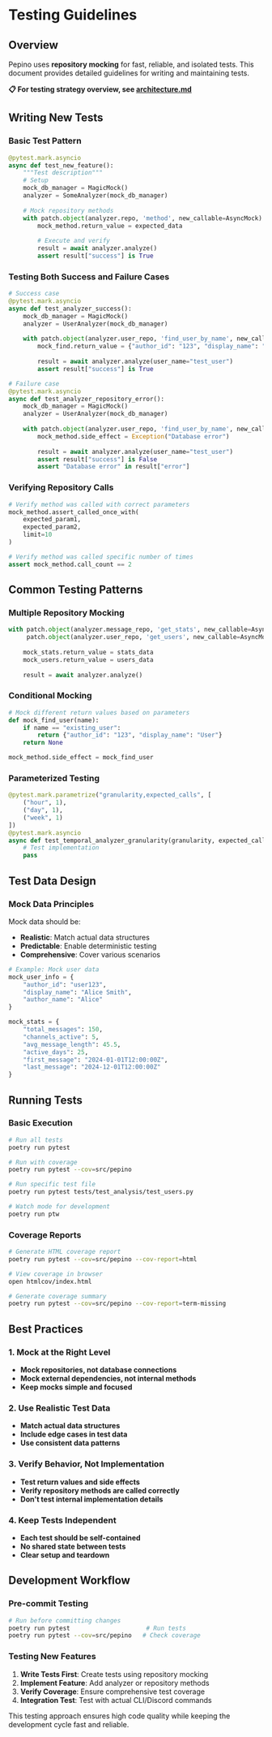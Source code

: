 # Testing Guidelines

## Overview

Pepino uses **repository mocking** for fast, reliable, and isolated tests. This document provides detailed guidelines for writing and maintaining tests.

**📋 For testing strategy overview, see [architecture.md](architecture.md)**

## Writing New Tests

### Basic Test Pattern
```python
@pytest.mark.asyncio
async def test_new_feature():
    """Test description"""
    # Setup
    mock_db_manager = MagicMock()
    analyzer = SomeAnalyzer(mock_db_manager)
    
    # Mock repository methods
    with patch.object(analyzer.repo, 'method', new_callable=AsyncMock) as mock_method:
        mock_method.return_value = expected_data
        
        # Execute and verify
        result = await analyzer.analyze()
        assert result["success"] is True
```

### Testing Both Success and Failure Cases
```python
# Success case
@pytest.mark.asyncio
async def test_analyzer_success():
    mock_db_manager = MagicMock()
    analyzer = UserAnalyzer(mock_db_manager)
    
    with patch.object(analyzer.user_repo, 'find_user_by_name', new_callable=AsyncMock) as mock_find:
        mock_find.return_value = {"author_id": "123", "display_name": "Test User"}
        
        result = await analyzer.analyze(user_name="test_user")
        assert result["success"] is True

# Failure case
@pytest.mark.asyncio
async def test_analyzer_repository_error():
    mock_db_manager = MagicMock()
    analyzer = UserAnalyzer(mock_db_manager)
    
    with patch.object(analyzer.user_repo, 'find_user_by_name', new_callable=AsyncMock) as mock_method:
        mock_method.side_effect = Exception("Database error")
        
        result = await analyzer.analyze(user_name="test_user")
        assert result["success"] is False
        assert "Database error" in result["error"]
```

### Verifying Repository Calls
```python
# Verify method was called with correct parameters
mock_method.assert_called_once_with(
    expected_param1,
    expected_param2,
    limit=10
)

# Verify method was called specific number of times
assert mock_method.call_count == 2
```

## Common Testing Patterns

### Multiple Repository Mocking
```python
with patch.object(analyzer.message_repo, 'get_stats', new_callable=AsyncMock) as mock_stats, \
     patch.object(analyzer.user_repo, 'get_users', new_callable=AsyncMock) as mock_users:
    
    mock_stats.return_value = stats_data
    mock_users.return_value = users_data
    
    result = await analyzer.analyze()
```

### Conditional Mocking
```python
# Mock different return values based on parameters
def mock_find_user(name):
    if name == "existing_user":
        return {"author_id": "123", "display_name": "User"}
    return None

mock_method.side_effect = mock_find_user
```

### Parameterized Testing
```python
@pytest.mark.parametrize("granularity,expected_calls", [
    ("hour", 1),
    ("day", 1),
    ("week", 1)
])
@pytest.mark.asyncio
async def test_temporal_analyzer_granularity(granularity, expected_calls):
    # Test implementation
    pass
```

## Test Data Design

### Mock Data Principles
Mock data should be:
- **Realistic**: Match actual data structures
- **Predictable**: Enable deterministic testing
- **Comprehensive**: Cover various scenarios

```python
# Example: Mock user data
mock_user_info = {
    "author_id": "user123",
    "display_name": "Alice Smith",
    "author_name": "Alice"
}

mock_stats = {
    "total_messages": 150,
    "channels_active": 5,
    "avg_message_length": 45.5,
    "active_days": 25,
    "first_message": "2024-01-01T12:00:00Z",
    "last_message": "2024-12-01T12:00:00Z"
}
```

## Running Tests

### Basic Execution
```bash
# Run all tests
poetry run pytest

# Run with coverage
poetry run pytest --cov=src/pepino

# Run specific test file
poetry run pytest tests/test_analysis/test_users.py

# Watch mode for development
poetry run ptw
```

### Coverage Reports
```bash
# Generate HTML coverage report
poetry run pytest --cov=src/pepino --cov-report=html

# View coverage in browser
open htmlcov/index.html

# Generate coverage summary
poetry run pytest --cov=src/pepino --cov-report=term-missing
```

## Best Practices

### 1. Mock at the Right Level
- **Mock repositories, not database connections**
- **Mock external dependencies, not internal methods**
- **Keep mocks simple and focused**

### 2. Use Realistic Test Data
- **Match actual data structures**
- **Include edge cases in test data**
- **Use consistent data patterns**

### 3. Verify Behavior, Not Implementation
- **Test return values and side effects**
- **Verify repository methods are called correctly**
- **Don't test internal implementation details**

### 4. Keep Tests Independent
- **Each test should be self-contained**
- **No shared state between tests**
- **Clear setup and teardown**

## Development Workflow

### Pre-commit Testing
```bash
# Run before committing changes
poetry run pytest                     # Run tests
poetry run pytest --cov=src/pepino   # Check coverage
```

### Testing New Features
1. **Write Tests First**: Create tests using repository mocking
2. **Implement Feature**: Add analyzer or repository methods
3. **Verify Coverage**: Ensure comprehensive test coverage
4. **Integration Test**: Test with actual CLI/Discord commands

This testing approach ensures high code quality while keeping the development cycle fast and reliable. 